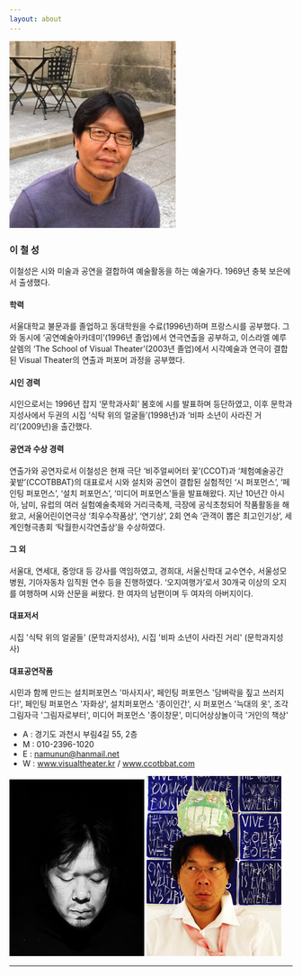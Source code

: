 ```yaml
---
layout: about
---
```


![이철성](/assets/images/flower/chol3.jpg)

### 이 철 성

이철성은 시와 미술과 공연을 결합하여 예술활동을 하는 예술가다. 1969년 충북 보은에서 출생했다.

#### 학력

서울대학교 불문과를 졸업하고 동대학원을 수료(1996년)하며 프랑스시를 공부했다. 그와 동시에 ‘공연예술아카데미’(1996년 졸업)에서 연극연출을 공부하고, 이스라엘 예루살렘의 ‘The School of Visual Theater’(2003년 졸업)에서 시각예술과 연극이 결합된 Visual Theater의 연출과 퍼포머 과정을 공부했다.

#### 시인 경력

시인으로서는 1996년 잡지 ‘문학과사회’ 봄호에 시를 발표하며 등단하였고, 이후 문학과지성사에서 두권의 시집 ‘식탁 위의 얼굴들’(1998년)과 ‘비파 소년이 사라진 거리’(2009년)을 출간했다.

#### 공연과 수상 경력

연출가와 공연자로서 이철성은 현재 극단 ‘비주얼씨어터 꽃’(CCOT)과 ‘체험예술공간 꽃밭’(CCOTBBAT)의 대표로서 시와 설치와 공연이 결합된 실험적인 ‘시 퍼포먼스’, ‘페인팅 퍼포먼스’, ‘설치 퍼포먼스’, ‘미디어 퍼포먼스’들을 발표해왔다. 지난 10년간 아시아, 남미, 유럽의 여러 실험예술축제와 거리극축제, 극장에 공식초청되어 작품활동을 해왔고, 서울어린이연극상 ‘최우수작품상’, ‘연기상’, 2회 연속 ‘관객이 뽑은 최고인기상’, 세계인형극총회 ‘탁월한시각연출상’을 수상하였다. 

#### 그 외

서울대, 연세대, 중앙대 등 강사를 역임하였고, 경희대, 서울신학대 교수연수, 서울성모병원, 기아자동차 임직원 연수 등을 진행하였다. 
‘오지여행가’로서 30개국 이상의 오지를 여행하며 시와 산문을 써왔다. 한 여자의 남편이며 두 여자의 아버지이다. 

#### 대표저서

시집 '식탁 위의 얼굴들' (문학과지성사), 시집 '비파 소년이 사라진 거리' (문학과지성사)

#### 대표공연작품

시민과 함께 만드는 설치퍼포먼스 '마사지사', 페인팅 퍼포먼스 '담벼락을 짚고 쓰러지다!', 페인팅 퍼포먼스 '자화상', 설치퍼포먼스 '종이인간', 시 퍼포먼스 '늑대의 옷', 조각그림자극 '그림자로부터', 미디어 퍼포먼스 '종이창문', 미디어상상놀이극 '거인의 책상'

- A : 경기도 과천시 부림4길 55, 2층
- M : 010-2396-1020  
- E : namunun@hanmail.net
- W : www.visualtheater.kr / www.ccotbbat.com


![이철성](/assets/images/flower/chol2.jpg)
![이철성](/assets/images/flower/chol1.jpg)

---
